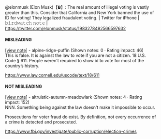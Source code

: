 @elonmusk (Elon Musk)【𝗕】: The real amount of illegal voting is vastly greater than this. Consider that California and New York banned the use of ID for voting! They legalized fraudulent voting. | Twitter for iPhone | 𝚋𝚒𝚛𝚍𝚠𝚊𝚝𝚌𝚑 𝚗𝚘𝚝𝚎 | https://twitter.com/elonmusk/status/1983278492566597632

#### MISLEADING

[[view note]](https://x.com/i/birdwatch/n/1983304185836614141) - alpine-ridge-puffin (Shown notes: 0 · Rating impact: 46)\
This is false. It is against the law to vote if you are not a citizen.  18 U.S. Code § 611.  People weren’t required to show id to vote for most of the country’s  history. 

https://www.law.cornell.edu/uscode/text/18/611

#### NOT MISLEADING

[[view note]](https://x.com/i/birdwatch/n/1983306280002539903) - altruistic-autumn-meadowlark (Shown notes: 4 · Rating impact: 152)\
NNN. Something being against the law doesn't make it impossible to occur.

Prosecutions for voter fraud do exist. By definition, not every occurrence of a crime is detected and prosecuted.

https://www.fbi.gov/investigate/public-corruption/election-crimes
